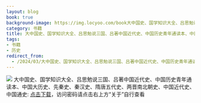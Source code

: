 ```yaml
---
layout: blog
book: true
background-image: https://img.locyoo.com/book大中国史、国学知识大全、吕思勉说三国、吕著中国近代史、中国历史青年通读本、中国大历史、先秦史、秦汉史、隋唐五代史、两晋南北朝史、中国近代史、中国通史.jpg
category: 书籍
title: 大中国史、国学知识大全、吕思勉说三国、吕著中国近代史、中国历史青年通读本、中国大历史、先秦史、秦汉史、隋唐五代史、两晋南北朝史、中国近代史、中国通史
tags:
- 书籍
- 历史
redirect_from:
  - /2024/03/大中国史、国学知识大全、吕思勉说三国、吕著中国近代史、中国历史青年通读本、中国大历史、先秦史、秦汉史、隋唐五代史、两晋南北朝史、中国近代史、中国通史/
---
```

![](https://img.locyoo.com/book大中国史、国学知识大全、吕思勉说三国、吕著中国近代史、中国历史青年通读本、中国大历史、先秦史、秦汉史、隋唐五代史、两晋南北朝史、中国近代史、中国通史.jpg)
大中国史、国学知识大全、吕思勉说三国、吕著中国近代史、中国历史青年通读本、中国大历史、先秦史、秦汉史、隋唐五代史、两晋南北朝史、中国近代史、中国通史: <a name = "ref1" href="https://url18.ctfile.com/f/50983618-1418306372-3cda88?p=3619">点击下载</a>，访问密码请点击右上方“关于”自行查看